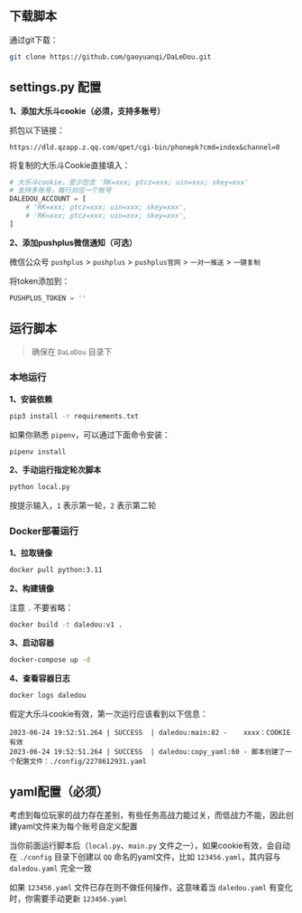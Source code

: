 ## 下载脚本

通过git下载：
```sh
git clone https://github.com/gaoyuanqi/DaLeDou.git
```


## settings.py 配置

**1、添加大乐斗cookie（必须，支持多账号）**

抓包以下链接：
```
https://dld.qzapp.z.qq.com/qpet/cgi-bin/phonepk?cmd=index&channel=0
```

将复制的大乐斗Cookie直接填入：
```python
# 大乐斗cookie，至少包含 'RK=xxx; ptcz=xxx; uin=xxx; skey=xxx'
# 支持多账号，每行对应一个账号
DALEDOU_ACCOUNT = [
    # 'RK=xxx; ptcz=xxx; uin=xxx; skey=xxx',
    # 'RK=xxx; ptcz=xxx; uin=xxx; skey=xxx',
]
```

**2、添加pushplus微信通知（可选）**

微信公众号 `pushplus` > `pushplus` > `pushplus官网` > `一对一推送` > `一键复制`

将token添加到：
```python
PUSHPLUS_TOKEN = ''
```


## 运行脚本

>   确保在 `DaLeDou` 目录下


### 本地运行

**1、安装依赖**

```sh
pip3 install -r requirements.txt
```

如果你熟悉 `pipenv`，可以通过下面命令安装：
```sh
pipenv install
```

**2、手动运行指定轮次脚本**

```sh
python local.py
```

按提示输入，`1` 表示第一轮，`2` 表示第二轮


### Docker部署运行

**1、拉取镜像**

```sh
docker pull python:3.11
```

**2、构建镜像**

注意 `.` 不要省略：
```sh
docker build -t daledou:v1 .
```

**3、启动容器**

```sh
docker-compose up -d
```

**4、查看容器日志**

```sh
docker logs daledou
```

假定大乐斗cookie有效，第一次运行应该看到以下信息：
```
2023-06-24 19:52:51.264 | SUCCESS  | daledou:main:82 -    xxxx：COOKIE有效
2023-06-24 19:52:51.264 | SUCCESS  | daledou:copy_yaml:60 - 脚本创建了一个配置文件：./config/2278612931.yaml
```


## yaml配置（必须）

考虑到每位玩家的战力存在差别，有些任务高战力能过关，而低战力不能，因此创建yaml文件来为每个账号自定义配置

当你前面运行脚本后（`local.py`、`main.py` 文件之一），如果cookie有效，会自动在 `./config` 目录下创建以 `QQ` 命名的yaml文件，比如 `123456.yaml`，其内容与 `daledou.yaml` 完全一致

如果 `123456.yaml` 文件已存在则不做任何操作，这意味着当 `daledou.yaml` 有变化时，你需要手动更新 `123456.yaml`
